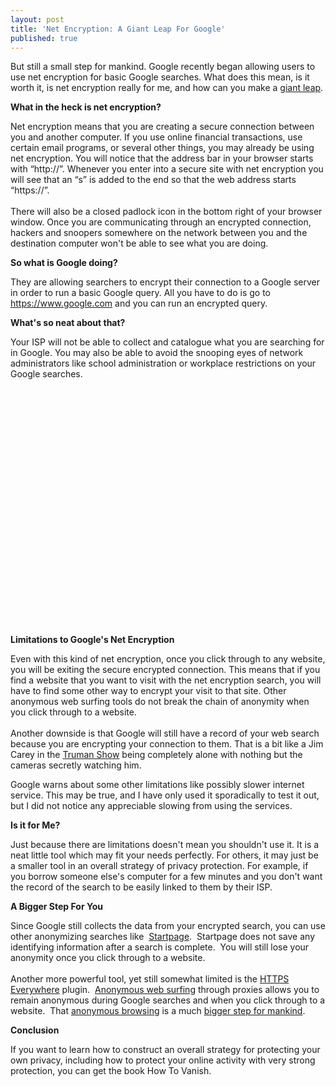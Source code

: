 ```yaml
---
layout: post
title: 'Net Encryption: A Giant Leap For Google'
published: true
---
```

<p><!-- 		@page { size: 8.5in 11in; margin: 0.79in } 		P { margin-bottom: 0.08in } -->But still a small step for mankind.  Google recently began allowing users to use net encryption for basic Google searches.  What does this mean, is it worth it, is net encryption really for me, and how can you make a <a title="Net Encryption" href="http://www.howtovanish.com/2010/06/net-encryption-a-giant-leap-for-google" target="_blank">giant leap</a>.</p>
<p><strong>What in the heck is net encryption?</strong></p>
<p>Net encryption means that you are creating a secure connection between you and another computer.  If you use online financial transactions, use certain email programs, or several other things, you may already be using net encryption.  You will notice that the address bar in your browser starts with “http://”.  Whenever you enter into a secure site with net encryption you will see that an “s” is added to the end so that the web address starts “https://”.  <br /><br />There will also be a closed padlock icon in the bottom right of your browser window.  Once you are communicating through an encrypted connection, hackers and snoopers somewhere on the network between you and the destination computer won't be able to see what you are doing.</p>
<p><strong>So what is Google doing?</strong></p>
<p>They are allowing searchers to encrypt their connection to a Google server in order to run a basic Google query.  All you have to do is go to <a href="https://www.google.com/">https://www.google.com</a> and you can run an encrypted query.</p>
<p><strong>What's so neat about that?</strong></p>
<p>Your ISP will not be able to collect and catalogue what you are searching for in Google.  You may also be able to avoid the snooping eyes of network administrators like school administration or workplace restrictions on your Google searches.</p>
<p><object classid="clsid:d27cdb6e-ae6d-11cf-96b8-444553540000" width="450" height="380" codebase="http://download.macromedia.com/pub/shockwave/cabs/flash/swflash.cab#version=6,0,40,0"><param name="name" value="Net Encryption" /><param name="src" value="http://www.youtube-nocookie.com/v/aZG_A5DS6so&amp;hl=en_US&amp;fs=1&amp;" /><embed type="application/x-shockwave-flash" width="450" height="380" src="http://www.youtube-nocookie.com/v/aZG_A5DS6so&amp;hl=en_US&amp;fs=1&amp;" name="Net Encryption"></embed></object></p>
<p><strong>Limitations to Google's Net Encryption</strong></p>
<p>Even with this kind of net encryption, once you click through to any website, you will be exiting the secure encrypted connection.  This means that if you find a website that you want to visit with the net encryption search, you will have to find some other way to encrypt your visit to that site.  Other anonymous web surfing tools do not break the chain of anonymity when you click through to a website. <br /><br /> Another downside is that Google will still have a record of your web search because you are encrypting your connection to them.  That is a bit like a Jim Carey in the <a href="http://www.howtovanish.com/TrumanShowBluRay">Truman Show</a> being completely alone with nothing but the cameras secretly watching him.</p>
<p>Google warns about some other limitations like possibly slower internet service.  This may be true, and I have only used it sporadically to test it out, but I did not notice any appreciable slowing from using the services.</p>
<p><strong>Is it for Me?</strong></p>
<p>Just because there are limitations doesn't mean you shouldn't use it. It is a neat little tool which may fit your needs perfectly. For others, it may just be a smaller tool in an overall strategy of privacy protection.  For example, if you borrow someone else's computer for a few minutes and you don't want the record of the search to be easily linked to them by their ISP.</p>
<p><strong>A Bigger Step For You</strong></p>
<p>Since Google still collects the data from your encrypted search, you can use other anonymizing searches like  <a title="Startpage" href="http://startpage.com/" target="_blank">Startpage</a>.  Startpage does not save any identifying information after a search is complete.  You will still lose your anonymity once you click through to a website.  <br /><br />Another more powerful tool, yet still somewhat limited is the <a title="Net Encryption" href="https://www.eff.org/https-everywhere" target="_blank">HTTPS Everywhere</a> plugin.  <a href="http://www.howtovanish.com/IdentityCloaker">Anonymous web surfing</a> through proxies allows you to remain anonymous during Google searches and when you click through to a website.  That <a title="anonymous browsing" href="http://www.howtovanish.com/2009/11/should-i-pay-for-anonymous-web-surfing/" target="_blank">anonymous browsing</a> is a much <a title="Moon Landing" href="http://www.howtovanish.com/Moon" target="_blank">bigger step for mankind</a>.</p>
<p><strong>Conclusion</strong></p>
<p>If you want to learn how to construct an overall strategy for  protecting your own privacy, including how to protect your online  activity with very strong protection, you can get the book How To  Vanish.</p>
